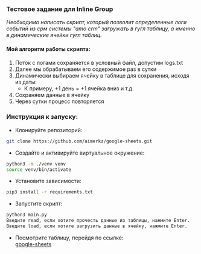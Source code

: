 ### Тестовое задание для Inline Group

*Необходимо написать скрипт, который позволит определенные логи событий из срм 
системы "amo crm" загружать в гугл таблицу, а именно в динамические ячейки 
гугл таблиц.*

#### Мой алгоритм работы скрипта:
1. Поток с логами сохраняется в условный файл, допустим logs.txt
2. Далее мы обрабатываем его содержимое раз в сутки
3. Динамически выбираем ячейку в таблице для сохранения, исходя из даты:
   + К примеру, +1 день = +1 ячейка вниз и т.д.
4. Сохраняем данные в ячейку
5. Через сутки процесс повторяется

### Инструкция к запуску:
- Клонируйте репозиторий:
```sh
git clone https://github.com/aimerkz/google-sheets.git
```
- Создайте и активируйте виртуальное окружение:
```sh
python3 -m ./venv venv
source venv/bin/activate
```
- Установите зависимости:
```sh
pip3 install -r requirements.txt
```
- Запустите скрипт:
```sh
python3 main.py
Введите read, если хотите прочесть данные из таблицы, нажмите Enter.
Введите load, если хотите загрузить данные в ячейку, нажмите Enter.
```
- Посмотрите таблицу, перейдя по ссылке: \
[google-sheets](https://docs.google.com/spreadsheets/d/1S3PmZ6MaZV2Hv190VecpFzeNn8Jp4VY85b9G9GSPK-4)

